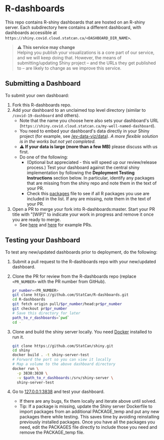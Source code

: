 # R-dashboards

This repo contains R-shiny dashboards that are hosted on an R-shiny server. Each
subdirectory here contains a different dashboard, with dashboards accessible at
`https://shiny.covid.cloud.statcan.ca/<DASHBOARD_DIR_NAME>`.

> **⚠ This service may change**  
> Helping you publish your visualizations is a core part of our service, and we
> will keep doing that. However, the means of submitting/updating Shiny project
> – and the URLs they get published to – are likely to change as we improve this
> service.

## Submitting a Dashboard

To submit your own dashboard:

1. Fork this R-dashboards repo.
2. Add your dashboard to an unclaimed top level directory (similar to
   `/covid-19-dashboard` and others).
   - Note that the name you choose here also sets your dashboard's URL
     (`https://shiny.covid.cloud.statcan.ca/my-well-named-dashboard`).
   - You need to embed your dashboard's data directly in your Shiny project (for
     example, see
     [/ev-data-viz/data](https://github.com/StatCan/R-dashboards/tree/master/ev-data-viz/data/raw)).
     _A more flexible solution is in the works but not yet completed._
   - **⚠ If your data is large (more than a few MB)** please discuss with us
     first.
   - Do one of the following:
     - (Optional but appreciated - this will speed up our review/release
       process.) Test your dashboard against the central shiny implementation by
       following the **Deployment Testing Instructions** section below. In
       particular, identify any packages that are missing from the shiny repo
       and note them in the text of your PR.
     - Check this
       [packages](https://github.com/StatCan/shiny/blob/master/PACKAGES) file to
       see if all R packages you use are included in the list. If any are
       missing, note them in the text of your PR.
3. Open a PR to merge your fork into R-dashboards:master. Start your PR title
   with "[WIP]" to indicate your work in progress and remove it once you are
   ready to merge.
   - See
     [here](https://github.com/StatCan/R-dashboards/pull/16 "Example pull request 1")
     and
     [here](https://github.com/StatCan/R-dashboards/pull/17 "Example pull request 2")
     for example PRs.

## Testing your Dashboard

To test any new/updated dashboards prior to deployment, do the following:

1. Submit a pull request to the R-dashboards repo with your new/updated
   dashboard.
2. Clone the PR for review from the R-dashboards repo (replace `<PR_NUMBER>`
   with the PR number from GitHub).
   ```bash
   pr_number=<PR_NUMBER>
   git clone https://github.com/StatCan/R-dashboards.git
   cd R-dashboards
   git fetch origin pull/$pr_number/head:pr$pr_number
   git checkout pr$pr_number
   # Save this directory for later
   path_to_r_dashboards=`pwd`
   cd -
   ```
3. Clone and build the shiny server locally. You need
   [Docker](https://www.docker.com/) installed to run it.

   ```bash
   git clone https://github.com/StatCan/shiny.git
   cd shiny
   docker build . -t shiny-server-test
   # Forward the port so you can view it locally
   # Map a volume to the above dashboard directory
   docker run \
     -p 3838:3838 \
     -v $path_to_r_dashboards:/srv/shiny-server \
     shiny-server-test
   ```

4. Go to [127.0.0.1:3838](http://127.0.0.1:3838) and test your dashboard.
   - If there are any bugs, fix them locally and iterate above until solved.
   - Tip: If a package is missing, update the Shiny server Dockerfile to import
     packages from an additional PACKAGE_temp and put any new packages there
     while testing. This saves time by avoiding reinstalling previously
     installed packages. Once you have all the packages you need, edit the
     PACKAGES file directly to include those you need and remove the
     PACKAGE_temp file.
